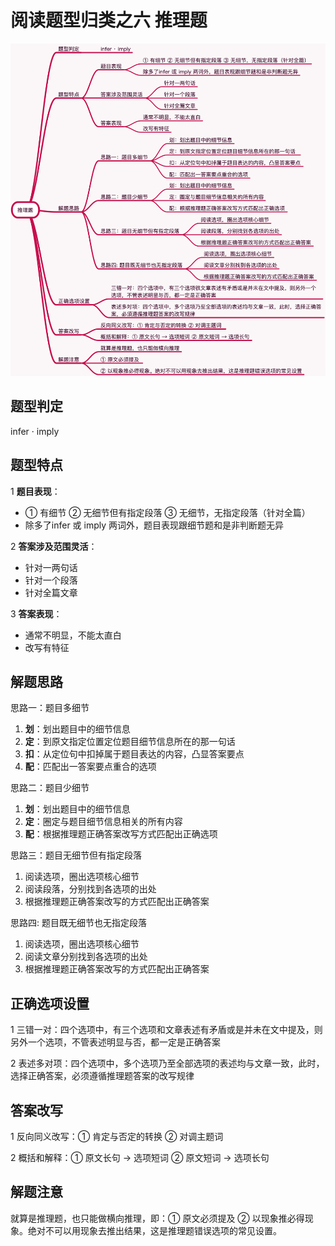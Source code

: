 # 阅读题型归类之六 推理题

![推理题](images/推理题.png)

## 题型判定

infer · imply

## 题型特点

1 **题目表现**：

- ① 有细节 ② 无细节但有指定段落 ③ 无细节，无指定段落（针对全篇）
- 除多了infer 或 imply 两词外，题目表现跟细节题和是非判断题无异

2 **答案涉及范围灵活**：

- 针对一两句话
- 针对一个段落
- 针对全篇文章

3 **答案表现**：

- 通常不明显，不能太直白
- 改写有特征

## 解题思路

思路一：题目多细节

1. **划**：划出题目中的细节信息
2. **定**：到原文指定位置定位题目细节信息所在的那一句话
3. **扣**：从定位句中扣掉属于题目表达的内容，凸显答案要点
4. **配**：匹配出一答案要点重合的选项

思路二：题目少细节

1. **划**：划出题目中的细节信息
2. **定**：圈定与题目细节信息相关的所有内容
3. **配**：根据推理题正确答案改写方式匹配出正确选项

思路三：题目无细节但有指定段落

1. 阅读选项，圈出选项核心细节
2. 阅读段落，分别找到各选项的出处
3. 根据推理题正确答案改写的方式匹配出正确答案

思路四: 题目既无细节也无指定段落

1. 阅读选项，圈出选项核心细节
2. 阅读文章分别找到各选项的出处
3. 根据推理题正确答案改写的方式匹配出正确答案

## 正确选项设置

1 三错一对：四个选项中，有三个选项和文章表述有矛盾或是并未在文中提及，则另外一个选项，不管表述明显与否，都一定是正确答案

2 表述多对项：四个选项中，多个选项乃至全部选项的表述均与文章一致，此时，选择正确答案，必须遵循推理题答案的改写规律

## 答案改写

1 反向同义改写：① 肯定与否定的转换 ② 对调主题词

2 概括和解释：① 原文长句 → 选项短词 ② 原文短词 → 选项长句

## 解题注意

就算是推理题，也只能做横向推理，即：① 原文必须提及 ② 以现象推必得现象。绝对不可以用现象去推出结果，这是推理题错误选项的常见设置。
